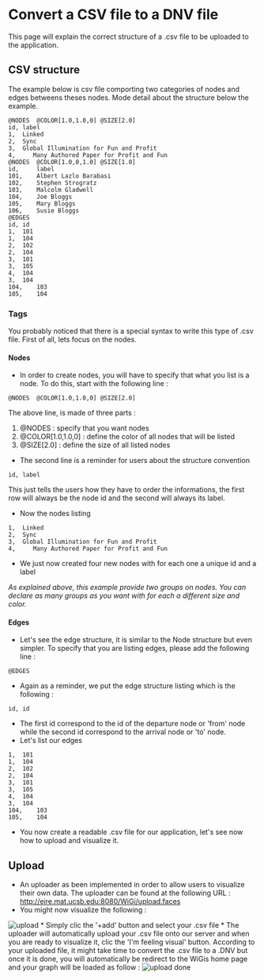 # Convert a CSV file to a DNV file #

This page will explain the correct structure of a .csv file to be uploaded to the application.

## CSV structure ##
The example below is csv file comporting two categories of nodes and edges betweens theses nodes. Mode detail about the structure below the example.
```
@NODES 	@COLOR[1.0,1.0,0] @SIZE[2.0]
id, label
1, 	Linked
2, 	Sync
3, 	Global Illumination for Fun and Profit
4,     Many Authored Paper for Profit and Fun
@NODES 	@COLOR[1.0,0,1.0] @SIZE[1.0]
id, 	label
101, 	Albert Lazlo Barabasi
102, 	Stephen Strogratz
103, 	Malcolm Gladwell
104, 	Joe Bloggs
105, 	Mary Bloggs
106, 	Susie Bloggs
@EDGES 	
id,	id
1, 	101
1, 	104
2, 	102
2, 	104
3, 	101
3, 	105
4, 	104
3, 	104
104,	103
105,	104
```

### Tags ###
You probably noticed that there is a special syntax to write this type of .csv file. First of all, lets focus on the nodes.

#### Nodes ####
  * In order to create nodes, you will have to specify that what you list is a node. To do this, start with the following line :
```
@NODES 	@COLOR[1.0,1.0,0] @SIZE[2.0]
```
The above line, is made of three parts :
  1. @NODES : specify that you want nodes
  1. @COLOR[1.0,1.0,0] : define the color of all nodes that will be listed
  1. @SIZE[2.0] : define the size of all listed nodes

  * The second line is a reminder for users about the structure convention
```
id, label
```
This just tells the users how they have to order the informations, the first row will always be the node id and the second will always its label.

  * Now the nodes listing
```
1, 	Linked
2, 	Sync
3, 	Global Illumination for Fun and Profit
4,     Many Authored Paper for Profit and Fun
```

  * We just now created four new nodes with for each one a unique id and a label

_As explained above, this example provide two groups on nodes. You can declare as many groups as you want with for each a different size and color._

#### Edges ####
  * Let's see the edge structure, it is similar to the Node structure but even simpler. To specify that you are listing edges, please add the following line :
```
@EDGES
```
  * Again as a reminder, we put the edge structure listing which is the following :
```
id, id
```
  * The first id correspond to the id of the departure node or 'from' node while the second id correspond to the arrival node or 'to' node.
  * Let's list our edges
```
1, 	101
1, 	104
2, 	102
2, 	104
3, 	101
3, 	105
4, 	104
3, 	104
104,	103
105,	104
```
  * You now create a readable .csv file for our application, let's see now how to upload and visualize it.

## Upload ##
  * An uploader as been implemented in order to allow users to visualize their own data. The uploader can be found at the following URL : http://eire.mat.ucsb.edu:8080/WiGi/upload.faces
  * You might now visualize the following :
<img src='http://wigis.googlecode.com/files/upload.png' alt='upload' />
  * Simply clic the '+add' button and select your .csv file
  * The uploader will automatically upload your .csv file onto our server and when you are ready to visualize it, clic the 'I'm feeling visual' button. According to your uploaded file, it might take time to convert the .csv file to a .DNV but once it is done, you will automatically be redirect to the WiGis home page and your graph will be loaded as follow :
<img src='http://wigis.googlecode.com/files/upload_done.png' alt='upload done' />